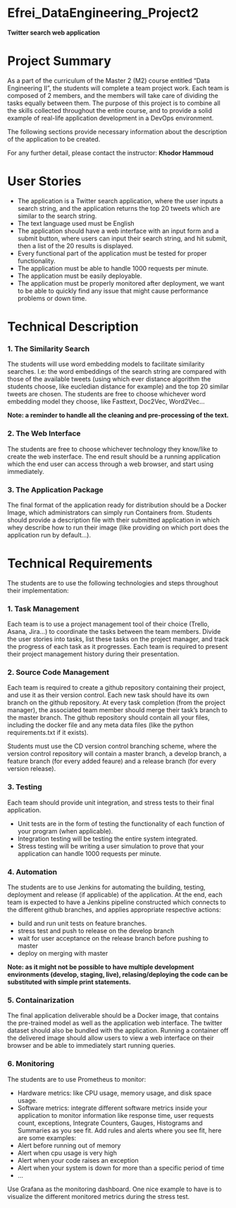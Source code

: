 # Efrei_DataEngineering_Project2
**Twitter search web application** 

# Project Summary
As a part of the curriculum of the Master 2 (M2) course entitled “Data Engineering II”, the students will complete a team project work. Each team is composed of 2 members, and the members will take care of dividing the tasks equally between them. The purpose of this project is to combine all the skills collected throughout the entire course, and to provide a solid example of real-life application development in a DevOps environment.

The following sections provide necessary information about the description of the application  to be created.

For any further detail, please contact the instructor: **Khodor Hammoud**

# User Stories
* The application is a Twitter search application, where the user inputs a search string, and the application returns the top 20 tweets which are similar to the search string.
* The text language used must be English
* The application should have a web interface with an input form and a submit button, where users can input their search string, and hit submit, then a list of the 20 results is displayed.
* Every functional part of the application must be tested for proper functionality.
* The application must be able to handle 1000 requests per minute.
* The application must be easily deployable.
* The application must be properly monitored after deployment, we want to be able to quickly find any issue that might cause performance problems or down time.
 

# Technical Description
### 1. The Similarity Search
The students will use word embedding models to facilitate similarity searches. I.e: the word embeddings of the search string are compared with those of the available tweets (using which ever distance algorithm the students choose, like eucledian distance for example) and the top 20 similar tweets are chosen.
The students are free to choose whichever word embedding model they choose, like Fasttext, Doc2Vec, Word2Vec…

**Note: a reminder to handle all the cleaning and pre-processing of the text.**

### 2. The Web Interface
The students are free to choose whichever technology they know/like to create the web insterface. The end result should be a running application which the end user can access through a web browser, and start using immediately.


### 3. The Application Package
The final format of the application ready for distribution should be a Docker Image, which administrators can simply run Containers from. Students should provide a description file with their submitted application in which whey describe how to run their image (like providing on which port does the application run by default…).

# Technical Requirements
The students are to use the following technologies and steps throughout their implementation:

### 1. Task Management

Each team is to use a project management tool of their choice (Trello, Asana, Jira…) to coordinate the tasks between the team members. Divide the user stories into tasks, list these tasks on the project manager, and track the progress of each task as it progresses. Each team is required to present their project management history during their presentation.

### 2. Source Code Management
Each team is required to create a github repository containing their project, and use it as their version control. Each new task should have its own branch on the github repository. At every task completion (from the project manager), the associated team member should merge their task’s branch to the master branch. The github repository should contain all your files, including the docker file and any meta data files (like the python requirements.txt if it exists).

Students must use the CD version control branching scheme, where the version control repository will contain a master branch, a develop branch, a feature branch (for every added feaure) and a release branch (for every version release).

### 3. Testing
Each team should provide unit integration, and stress tests to their final application.
* Unit tests are in the form of testing the functionality of each function of your program (when applicable).
* Integration testing will be testing the entire system integrated.
* Stress testing will be writing a user simulation to prove that your application can handle 1000 requests per minute.

### 4. Automation
The students are to use Jenkins for automating the building, testing, deployment and release (if applicable) of the application. At the end, each team is expected to have a Jenkins pipeline constructed which connects to the different github branches, and applies appropriate respective actions:
* build and run unit tests on feature branches.
* stress test and push to release on the develop branch
* wait for user acceptance on the release branch before pushing to master
* deploy on merging with master

**Note: as it might not be possible to have multiple development environments (develop, staging, live), relasing/deploying the code can be substituted with simple print statements.**

### 5. Containarization

The final application deliverable should be a Docker image, that contains the pre-trained model as well as the application web interface. The twitter dataset should also be bundled with the application. Running a container off the delivered image should allow users to view a web interface on their browser and be able to immediately start running queries.

### 6. Monitoring
The students are to use Prometheus to monitor:
* Hardware metrics: like CPU usage, memory usage, and disk space usage.
* Software metrics: integrate different software metrics inside your application to monitor information like response time, user requests count, exceptions, 
Integrate Counters, Gauges, Histograms and Summaries as you see fit.
Add rules and alerts where you see fit, here are some examples:
* Alert before running out of memory
* Alert when cpu usage is very high
* Alert when your code raises an exception
* Alert when your system is down for more than a specific period of time
* …

Use Grafana as the monitoring dashboard.
One nice example to have is to visualize the different monitored metrics during the stress test.
